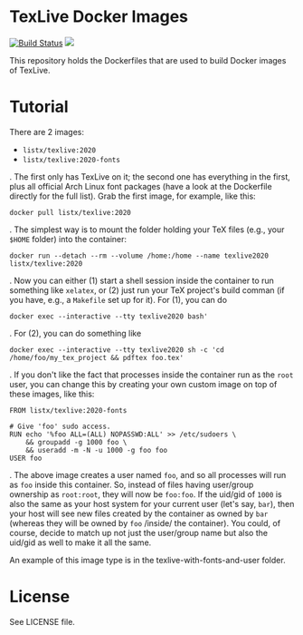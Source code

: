 # TexLive Docker Images

[![Build Status](https://travis-ci.org/listx/texlive-docker.svg?branch=master)](https://travis-ci.org/listx/texlive-docker)
[![](https://images.microbadger.com/badges/image/listx/texlive.svg)](https://microbadger.com/images/listx/texlive "Get your own image badge on microbadger.com")

This repository holds the Dockerfiles that are used to build Docker images of TexLive.

# Tutorial

There are 2 images:

- `listx/texlive:2020`
- `listx/texlive:2020-fonts`

.
The first only has TexLive on it; the second one has everything in the first, plus all official Arch Linux font packages (have a look at the Dockerfile directly for the full list).
Grab the first image, for example, like this:

```
docker pull listx/texlive:2020
```

.
The simplest way is to mount the folder holding your TeX files (e.g., your `$HOME` folder) into the container:

```
docker run --detach --rm --volume /home:/home --name texlive2020 listx/texlive:2020
```

.
Now you can either (1) start a shell session inside the container to run something like `xelatex`, or (2) just run your TeX project's build comman (if you have, e.g., a `Makefile` set up for it).
For (1), you can do

```
docker exec --interactive --tty texlive2020 bash'
```

.
For (2), you can do something like

```
docker exec --interactive --tty texlive2020 sh -c 'cd /home/foo/my_tex_project && pdftex foo.tex'
```

.
If you don't like the fact that processes inside the container run as the `root` user, you can change this by creating your own custom image on top of these images, like this:

```
FROM listx/texlive:2020-fonts

# Give 'foo' sudo access.
RUN echo '%foo ALL=(ALL) NOPASSWD:ALL' >> /etc/sudoers \
	&& groupadd -g 1000 foo \
	&& useradd -m -N -u 1000 -g foo foo
USER foo
```

.
The above image creates a user named `foo`, and so all processes will run as `foo` inside this container.
So, instead of files having user/group ownership as `root:root`, they will now be `foo:foo`.
If the uid/gid of `1000` is also the same as your host system for your current user (let's say, `bar`), then your host will see new files created by the container as owned by `bar` (whereas they will be owned by `foo` /inside/ the container).
You could, of course, decide to match up not just the user/group name but also the uid/gid as well to make it all the same.

An example of this image type is in the texlive-with-fonts-and-user folder.

# License

See LICENSE file.

